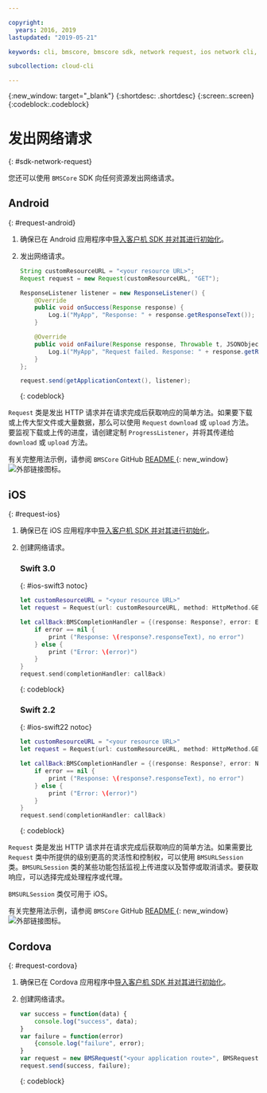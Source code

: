 ```yaml
---

copyright:
  years: 2016, 2019
lastupdated: "2019-05-21"

keywords: cli, bmscore, bmscore sdk, network request, ios network cli, android network cli, cordova network cli, mobile network request, mobile cli

subcollection: cloud-cli

---
```


{:new_window: target="_blank"}
{:shortdesc: .shortdesc}
{:screen:.screen}
{:codeblock:.codeblock}

# 发出网络请求
{: #sdk-network-request}

您还可以使用 `BMSCore` SDK 向任何资源发出网络请求。

## Android
{: #request-android}

1. 确保已在 Android 应用程序中[导入客户机 SDK 并对其进行初始化](/docs/cli/sdk?topic=cloud-cli-sdk_BMSClient#init-BMSClient-android)。

2. 发出网络请求。

	```Java
	String customResourceURL = "<your resource URL>";
	Request request = new Request(customResourceURL, "GET");

	ResponseListener listener = new ResponseListener() {
		@Override
		public void onSuccess(Response response) {
			Log.i("MyApp", "Response: " + response.getResponseText());
		}

		@Override
		public void onFailure(Response response, Throwable t, JSONObject extendedInfo) {
			Log.i("MyApp", "Request failed. Response: " + response.getResponseText() + ". Error: " + t.getLocalizedMessage());
		}
	};

	request.send(getApplicationContext(), listener);
	```
	{: codeblock}

`Request` 类是发出 HTTP 请求并在请求完成后获取响应的简单方法。如果要下载或上传大型文件或大量数据，那么可以使用 `Request` `download` 或 `upload` 方法。要监视下载或上传的进度，请创建定制 `ProgressListener`，并将其传递给 `download` 或 `upload` 方法。

有关完整用法示例，请参阅 `BMSCore` GitHub [README ](https://github.com/ibm-bluemix-mobile-services/bms-clientsdk-android-core){: new_window} ![外部链接图标](../../icons/launch-glyph.svg "外部链接图标")。


## iOS
{: #request-ios}

1. 确保已在 iOS 应用程序中[导入客户机 SDK 并对其进行初始化](/docs/cli/sdk?topic=cloud-cli-sdk_BMSClient#init-BMSClient-ios)。

2. 创建网络请求。

	### Swift 3.0
	{: #ios-swift3 notoc}

	```Swift
	let customResourceURL = "<your resource URL>"
	let request = Request(url: customResourceURL, method: HttpMethod.GET)

	let callBack:BMSCompletionHandler = {(response: Response?, error: Error?) in
		if error == nil {
			print ("Response: \(response?.responseText), no error")
		} else {
			print ("Error: \(error)")
		}
	}
	request.send(completionHandler: callBack)
	```
	{: codeblock}

	### Swift 2.2
	{: #ios-swift22 notoc}

	```Swift
	let customResourceURL = "<your resource URL>"
	let request = Request(url: customResourceURL, method: HttpMethod.GET)

	let callBack:BMSCompletionHandler = {(response: Response?, error: NSError?) in
		if error == nil {
			print ("Response: \(response?.responseText), no error")
		} else {
			print ("Error: \(error)")
		}
	}
	request.send(completionHandler: callBack)
	```
	{: codeblock}

`Request` 类是发出 HTTP 请求并在请求完成后获取响应的简单方法。如果需要比 `Request` 类中所提供的级别更高的灵活性和控制权，可以使用 `BMSURLSession` 类。`BMSURLSession` 类的某些功能包括监视上传进度以及暂停或取消请求。要获取响应，可以选择完成处理程序或代理。

`BMSURLSession` 类仅可用于 iOS。

有关完整用法示例，请参阅 `BMSCore` GitHub [README ](https://github.com/ibm-bluemix-mobile-services/bms-clientsdk-swift-core){: new_window} ![外部链接图标](../../icons/launch-glyph.svg "外部链接图标")。

## Cordova
{: #request-cordova}

1. 确保已在 Cordova 应用程序中[导入客户机 SDK 并对其进行初始化](/docs/cli/sdk?topic=cloud-cli-sdk_BMSClient#init-BMSClient-cordova)。

2. 创建网络请求。

	```Javascript
	var success = function(data) {
		console.log("success", data);
	}
	var failure = function(error)
		{console.log("failure", error);
	}
	var request = new BMSRequest("<your application route>", BMSRequest.GET);
	request.send(success, failure);
	```
	{: codeblock}
